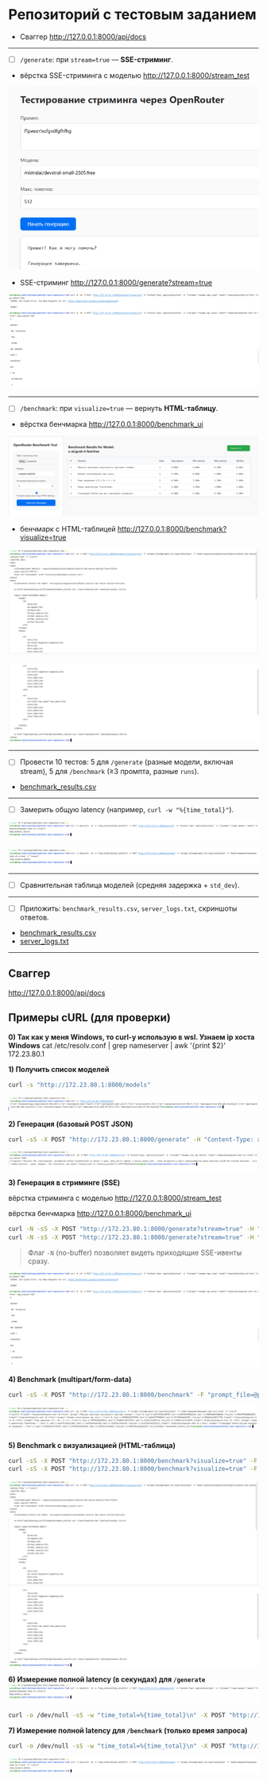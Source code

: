 # Репозиторий с тестовым заданием

* Сваггер http://127.0.0.1:8000/api/docs

---

* [ ] `/generate`: при `stream=true` — **SSE-стриминг**.

* вёрстка SSE-стриминга с моделью http://127.0.0.1:8000/stream_test

![](img/img3_2.png)


* SSE-стриминг http://127.0.0.1:8000/generate?stream=true

![](img/img3.png)

---

* [ ] `/benchmark`: при `visualize=true` — вернуть **HTML-таблицу**.

* вёрстка бенчмарка http://127.0.0.1:8000/benchmark_ui

![](img/img5_3.png)

* бенчмарк c HTML-таблицей http://127.0.0.1:8000/benchmark?visualize=true

![](img/img5_1.png)

![](img/img5_2.png)

---

* [ ] Провести 10 тестов: 5 для `/generate` (разные модели, включая stream), 5 для `/benchmark` (≥3 промпта, разные `runs`).

* [benchmark_results.csv](app/exports/benchmark_results.csv)

---

* [ ] Замерить общую latency (например, `curl -w "%{time_total}"`).

![](img/img6.png)

![](img/img7.png)

---
* [ ] Сравнительная таблица моделей (средняя задержка + `std_dev`).

---
* [ ] Приложить: `benchmark_results.csv`, `server_logs.txt`, скриншоты ответов.
* [benchmark_results.csv](app/exports/benchmark_results.csv)
* [server_logs.txt](logs/server_logs.txt)

---


## Сваггер
http://127.0.0.1:8000/api/docs

## Примеры cURL (для проверки)

**0) Так как у меня Windows, то curl-у использую в wsl. Узнаем ip хоста Windows**
    cat /etc/resolv.conf | grep nameserver | awk '{print $2}'
    172.23.80.1

**1) Получить список моделей**

```bash
curl -s "http://172.23.80.1:8000/models"
```
![](img/img1.png)

**2) Генерация (базовый POST JSON)**

```bash
curl -sS -X POST "http://172.23.80.1:8000/generate" -H "Content-Type: application/json" -d '{"prompt":"Напиши стих про Python","model":"deepseek/deepseek-chat-v3.1:free","max_tokens":100}'
```
![](img/img2.png)

**3) Генерация в стриминге (SSE)**

вёрстка стриминга с моделью 
http://127.0.0.1:8000/stream_test

вёрстка бенчмарка
http://127.0.0.1:8000/benchmark_ui

```bash
curl -N -sS -X POST "http://172.23.80.1:8000/generate?stream=true" -H "Content-Type: application/json" -d '{"prompt":"Дай пошаговое решение 1+1, стримом","model":"moonshotai/kimi-k2:free","max_tokens":50}'
curl -N -sS -X POST "http://172.23.80.1:8000/generate?stream=true" -H "Content-Type: application/json" -d '{"prompt":"напиши пар услов","model":"deepseek/deepseek-chat-v3.1:free","max_tokens":50}'
```

> Флаг `-N` (no-buffer) позволяет видеть приходящие SSE-ивенты сразу.
> 
![](img/img3.png)

**4) Benchmark (multipart/form-data)**

```bash
curl -sS -X POST "http://172.23.80.1:8000/benchmark" -F "prompt_file=@prompts.txt;type=text/plain" -F "model=deepseek/deepseek-chat-v3.1:free" -F "runs=3"
```
![](img/img4.png)

**5) Benchmark с визуализацией (HTML-таблица)**

```bash
curl -sS -X POST "http://172.23.80.1:8000/benchmark?visualize=true" -F "prompt_file=@prompts.txt;type=text/plain" -F "model=moonshotai/kimi-k2:free" -F "runs=5"
curl -sS -X POST "http://172.23.80.1:8000/benchmark?visualize=true" -F "prompt_file=@prompts.txt;type=text/plain" -F "model=cognitivecomputations/dolphin-mistral-24b-venice-edition:free" -F "runs=5"
```
![](img/img5_1.png)
![](img/img5_2.png)

**6) Измерение полной latency (в секундах) для `/generate`**
![](img/img6.png)

```bash
curl -o /dev/null -sS -w "time_total=%{time_total}\n" -X POST "http://172.23.80.1:8000/generate" -H "Content-Type: application/json" -d '{"prompt":"Скажи привет","model":"deepseek/deepseek-chat-v3.1:free"}'
```

**7) Измерение полной latency для `/benchmark` (только время запроса)**

```bash
curl -o /dev/null -sS -w "time_total=%{time_total}\n" -X POST "http://172.23.80.1:8000/benchmark" -F "prompt_file=@prompts.txt;type=text/plain" -F "model=deepseek/deepseek-chat-v3.1:free" -F "runs=3"
```
![](img/img7.png)
